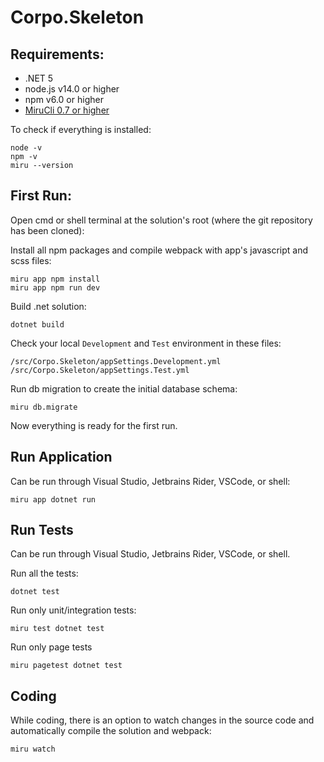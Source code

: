 # Corpo.Skeleton

## Requirements:

* .NET 5
* node.js v14.0 or higher
* npm v6.0 or higher
* [MiruCli 0.7 or higher](https://mirufx.github.io/Introduction/GettingStarted.html#installing)

To check if everything is installed:

```shell
node -v
npm -v
miru --version
```

## First Run:

Open cmd or shell terminal at the solution's root (where the git repository has been cloned):

Install all npm packages and compile webpack with app's javascript and scss files:

```shell
miru app npm install
miru app npm run dev
```

Build .net solution:
```shell
dotnet build
```

Check your local `Development` and `Test` environment in these files:
```
/src/Corpo.Skeleton/appSettings.Development.yml
/src/Corpo.Skeleton/appSettings.Test.yml
```

Run db migration to create the initial database schema:
```shell
miru db.migrate
```

Now everything is ready for the first run.

## Run Application

Can be run through Visual Studio, Jetbrains Rider, VSCode, or shell:
```shell
miru app dotnet run
```

## Run Tests

Can be run through Visual Studio, Jetbrains Rider, VSCode, or shell.

Run all the tests:

```shell
dotnet test
```

Run only unit/integration tests:

```shell
miru test dotnet test
```

Run only page tests

```shell
miru pagetest dotnet test
```

## Coding

While coding, there is an option to watch changes in the source code and automatically compile the solution and webpack:

```shell
miru watch
```
